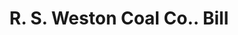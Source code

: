 ---
doi: 10.7916/D8RF7648
date_other: '1925'
date_other_textual: '1925'
form: printed ephemera
genre:
- Invoices
name:
- R. S. Weston Coal Co.
object_in_context_url: https://biggert.cul.columbia.edu/items/view/ave_biggert_01210
subject_hierarchical_geographic:
- Syracuse, New York, United States
subject_name:
- R. S. Weston Coal Co.
title: R. S. Weston Coal Co.. Bill
sort_title: R. S. Weston Coal Co.. Bill
call_number: ave_biggert_01210
coordinates:
- 43.04694444444444,-76.14444444444445
pid: ave_biggert_01210
identifiers: ave_biggert_01210
thumbnail: https://derivativo-1.library.columbia.edu/iiif/2/ldpd:343492/full/!256,256/0/native.jpg
permalink: /biggert/ave_biggert_01210/
layout: iiif-image-page
---